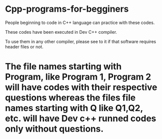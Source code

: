 # Cpp-programs-for-begginers

People beginning to code in C++ language can practice with these codes.

These codes have been executed in Dev C++ compiler.

To use them in any other compiler, please see to it if that software requires header files or not.

# The file names starting with Program, like Program 1, Program 2 will have codes with their respective questions whereas the files file names starting with Q like Q1,Q2, etc. will have Dev c++ runned codes only without questions.

